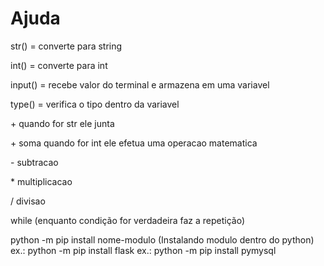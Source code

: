 # Ajuda

str() = converte para string

int() = converte para int

input() = recebe valor do terminal e armazena em uma variavel

type() = verifica o tipo dentro da variavel

\+ quando for str ele junta

\+ soma quando for int ele efetua uma operacao matematica

\- subtracao

\* multiplicacao

/ divisao


while (enquanto condição for verdadeira faz a repetição)

python -m pip install nome-modulo (Instalando modulo dentro do python)
ex.: python -m pip install flask
ex.: python -m pip install pymysql